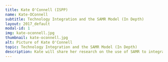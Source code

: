 ```yaml
---
title: Kate O'Connell (ISPP)
name: Kate-OConnell
subtitle: Technology Integration and the SAMR Model (In Depth)
layout: 2017_default
modal-id: 1
img: kate-oconnell.jpg
thumbnail: kate-oconnell.jpg
alt: Picture of Kate O'Connell
topic: Technology Integration and the SAMR Model (In Depth)
description: Kate will share her research on the use of SAMR to integrate technology in the classroom.  
---
```

